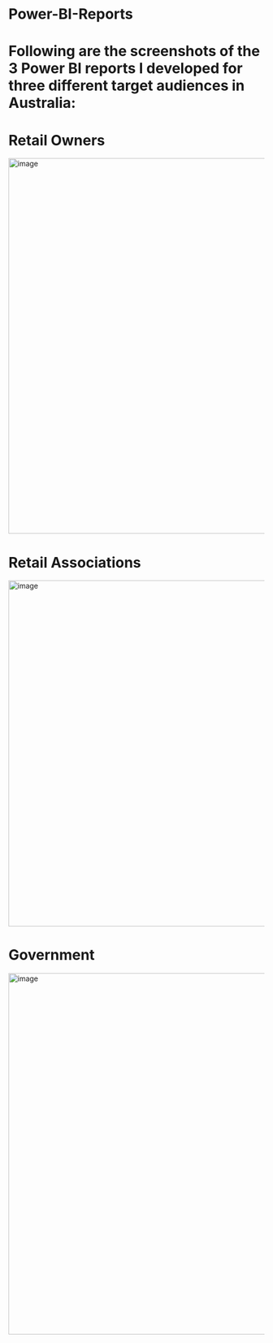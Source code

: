 # Power-BI-Reports

# Following are the screenshots of the 3 Power BI reports I developed for three different target audiences in Australia: 
# Retail Owners
<img width="740" alt="image" src="https://github.com/Akilvish/Power-BI/assets/120144203/e01f8571-45cf-4876-813a-95ba3831ba24">

# Retail Associations
<img width="682" alt="image" src="https://github.com/Akilvish/Power-BI/assets/120144203/15fd0ed8-8097-4c8e-adb8-8ea5fc1b6e46">

# Government
<img width="712" alt="image" src="https://github.com/Akilvish/Power-BI/assets/120144203/b7984465-44e4-4dcb-aacc-e3fa02b78e72">
